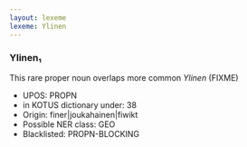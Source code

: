 ```yaml
---
layout: lexeme
lexeme: Ylinen
---
```


###  Ylinen₁

This rare proper noun overlaps more common *Ylinen* (FIXME)
* UPOS:  PROPN
* in KOTUS dictionary under:  38
* Origin:  finer|joukahainen|fiwikt
* Possible NER class:  GEO
* Blacklisted:  PROPN-BLOCKING

